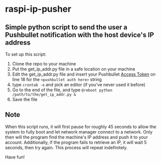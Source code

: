 # raspi-ip-pusher
## Simple python script to send the user a Pushbullet notification with the host device's IP address

To set up this script:
1. Clone the repo to your machine
2. Put the get\_ip\_addr.py file in a safe location on your machine
3. Edit the get\_ip\_addr.py file and insert your Pushbullet [Access Token](https://www.pushbullet.com/#settings) on line 18 for the `<pushbullet auth here>` string
3. type `crontab -e` and pick an editor (if you've never used it before)
4. Go to the end of the file, and type `@reboot python /path/to/the/get_ip_addr.py &`
5. Save the file

## Note
When this script runs, it will first pause for roughly 45 seconds to allow the system to fully boot and let network manager connect to a network. Only then will the program find the machine's IP address and push it to your account. Additionally, if the program fails to retrieve an IP, it will wait 5 seconds, then try again. This process will repeat indefinitely. 

Have fun!
